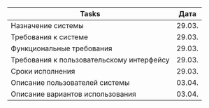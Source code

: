 
| Tasks | Дата |
| ------------- |:-------------:|
| Назначение системы | 29.03. |
| Требования к системе | 29.03. |
| Функциональные требования | 29.03. |
| Требования к пользовательскому интерфейсу | 29.03. |
| Сроки исполнения | 29.03. |
| Описание пользователей системы | 03.04. |
| Описание вариантов использования| 03.04. |

